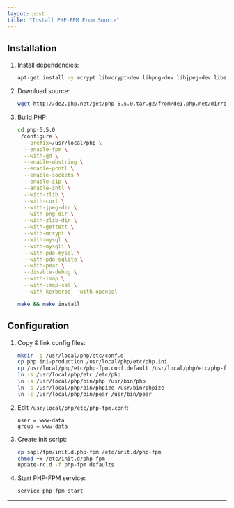 ```yaml
---
layout: post
title: "Install PHP-FPM From Source"
---
```


## Installation
1. Install dependencies:
   ```bash
   apt-get install -y mcrypt libmcrypt-dev libpng-dev libjpeg-dev libssl-dev libcurl4-openssl-dev libxml2-dev libc-client-dev libicu-dev
   ```
2. Download source:
   ```bash
   wget http://de2.php.net/get/php-5.5.0.tar.gz/from/de1.php.net/mirror -O - | tar zxf -
   ```
3. Build PHP:
   ```bash
   cd php-5.5.0
   ./configure \
     --prefix=/usr/local/php \
     --enable-fpm \
     --with-gd \
     --enable-mbstring \
     --enable-pcntl \
     --enable-sockets \
     --enable-zip \
     --enable-intl \
     --with-zlib \
     --with-curl \
     --with-jpeg-dir \
     --with-png-dir \
     --with-zlib-dir \
     --with-gettext \
     --with-mcrypt \
     --with-mysql \
     --with-mysqli \
     --with-pdo-mysql \
     --with-pdo-sqlite \
     --with-pear \
     --disable-debug \
     --with-imap \
     --with-imap-ssl \
     --with-kerberos --with-openssl
   
   make && make install
   ```

## Configuration
1. Copy & link config files:
   ```bash
   mkdir -p /usr/local/php/etc/conf.d
   cp php.ini-production /usr/local/php/etc/php.ini
   cp /usr/local/php/etc/php-fpm.conf.default /usr/local/php/etc/php-fpm.conf
   ln -s /usr/local/php/etc /etc/php 
   ln -s /usr/local/php/bin/php /usr/bin/php 
   ln -s /usr/local/php/bin/phpize /usr/bin/phpize 
   ln -s /usr/local/php/bin/pear /usr/bin/pear
   ```
2. Edit `/usr/local/php/etc/php-fpm.conf`:
   ```
   user = www-data
   group = www-data
   ```
3. Create init script:
   ```bash
   cp sapi/fpm/init.d.php-fpm /etc/init.d/php-fpm
   chmod +x /etc/init.d/php-fpm
   update-rc.d -f php-fpm defaults
   ```
4. Start PHP-FPM service:
   ```bash
   service php-fpm start
   ```

---
